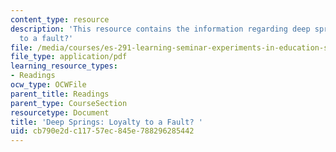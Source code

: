 ```yaml
---
content_type: resource
description: 'This resource contains the information regarding deep springs: loyalty
  to a fault?'
file: /media/courses/es-291-learning-seminar-experiments-in-education-spring-2003/cb790e2dc11757ec845e788296285442_MITES_291S03_dp_sprg.pdf
file_type: application/pdf
learning_resource_types:
- Readings
ocw_type: OCWFile
parent_title: Readings
parent_type: CourseSection
resourcetype: Document
title: 'Deep Springs: Loyalty to a Fault? '
uid: cb790e2d-c117-57ec-845e-788296285442
---
```

